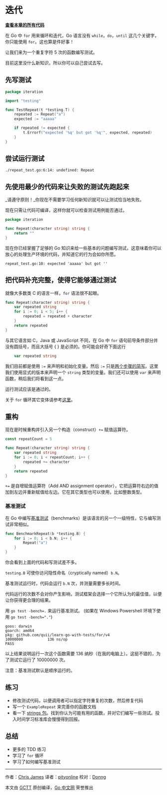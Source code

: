 # 迭代

**[查看本章的所有代码](https://github.com/quii/learn-go-with-tests/tree/master/for)**

在 Go 中 `for` 用来循环和迭代，Go 语言没有 `while`，`do`，`until` 这几个关键字，你只能使用 `for`。这也算是件好事！

让我们来为一个重复字符 5 次的函数编写测试。

目前这里没什么新知识，所以你可以自己尝试去写。

## 先写测试

```go
package iteration

import "testing"

func TestRepeat(t *testing.T) {
    repeated := Repeat("a")
    expected := "aaaaa"

    if repeated != expected {
        t.Errorf("expected '%q' but got '%q'", expected, repeated)
    }
}
```

## 尝试运行测试

`./repeat_test.go:6:14: undefined: Repeat`

## 先使用最少的代码来让失败的测试先跑起来

_请遵守原则！_你现在不需要学习任何新知识就可以让测试恰当地失败。

现在只需让代码可编译，这样你就可以检查测试用例能否通过。

```go
package iteration

func Repeat(character string) string {
    return ""
}
```

现在你已经掌握了足够的 Go 知识来给一些基本的问题编写测试，这意味着你可以放心的处理生产环境的代码，并知道它的行为会如你所愿。

`repeat_test.go:10: expected 'aaaaa' but got ''`

## 把代码补充完整，使得它能够通过测试

就像大多数类 C 的语言一样，`for` 语法很不起眼。

```go
func Repeat(character string) string {
    var repeated string
    for i := 0; i < 5; i++ {
        repeated = repeated + character
    }
    return repeated
}
```

与其它语言如 C，Java 或 JavaScript 不同，在 Go 中 `for` 语句前导条件部分并没有圆括号，而且大括号 { } 是必须的。你可能会好奇下面这行

```go
    var repeated string
```

我们目前都是使用 `:=` 来声明和初始化变量。然后 `:=` 只是[两个步骤的简写](https://gobyexample.com/variables)。这里我们使用显式的版本来声明一个 `string` 类型的变量。我们还可以使用 `var` 来声明函数，稍后我们将看到这一点。

运行测试应该是通过的。

关于 `for` 循环其它变体请参考[这里](https://gobyexample.com/for)。

## 重构

现在是时候重构并引入另一个构造（construct）`+=` 赋值运算符。

```go
const repeatCount = 5

func Repeat(character string) string {
    var repeated string
    for i := 0; i < repeatCount; i++ {
        repeated += character
    }
    return repeated
}
```

`+=` 是自增赋值运算符（Add AND assignment operator），它把运算符右边的值加到左边并重新赋值给左边。它在其它类型也可以使用，比如整数类型。

### 基准测试

在 Go 中编写[基准测试](https://golang.org/pkg/testing/#hdr-Benchmarks)（benchmarks）是该语言的另一个一级特性，它与编写测试非常相似。

```go
func BenchmarkRepeat(b *testing.B) {
    for i := 0; i < b.N; i++ {
        Repeat("a")
    }
}
```

你会看到上面的代码和写测试差不多。

`testing.B` 可使你访问隐性命名（cryptically named）`b.N`。

基准测试运行时，代码会运行 `b.N` 次，并测量需要多长时间。

代码运行的次数不会对你产生影响，测试框架会选择一个它所认为的最佳值，以便让你获得更合理的结果。

用 `go test -bench=.` 来运行基准测试。 (如果在 Windows Powershell 环境下使用 `go test -bench="."`)

```text
goos: darwin
goarch: amd64
pkg: github.com/quii/learn-go-with-tests/for/v4
10000000           136 ns/op
PASS
```

以上结果说明运行一次这个函数需要 136 纳秒（在我的电脑上）。这挺不错的，为了测试它运行了 10000000 次。

注意：基准测试默认是顺序运行的。

## 练习

* 修改测试代码，以便调用者可以指定字符重复的次数，然后修复代码
* 写一个 `ExampleRepeat` 来完善你的函数文档
* 看一下 [strings 包](https://golang.org/pkg/strings)。找到你认为可能有用的函数，并对它们编写一些测试。投入时间学习标准库会慢慢得到回报。

## 总结

* 更多的 TDD 练习
* 学习了 `for` 循环
* 学习了如何编写基准测试

---

作者：[Chris James](https://dev.to/quii)
译者：[pityonline](https://github.com/pityonline)
校对：[Donng](https://github.com/Donng)

本文由 [GCTT](https://github.com/studygolang/GCTT) 原创编译，[Go 中文网](https://studygolang.com/) 荣誉推出

